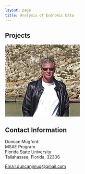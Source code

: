 ```yaml
---
layout: page
title: Analysis of Economic Data
---
```


##  Projects
<a> 
<img src="pmb2.png" alt="pmb" width="250"/>
</a>

## Contact Information 

Duncan Mugford<br/>
MSAE Program<br/>
Florida State University <br/>
Tallahassee, Florida, 32306 <br/>

[Email:duncanjmug@gmail.com](mailto:duncanjmug@gmail.com)